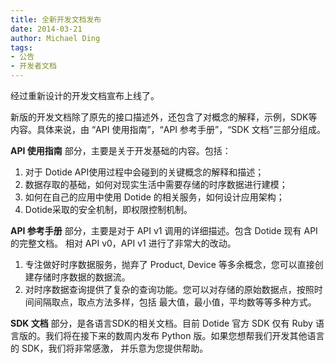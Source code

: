 ```yaml
---
title: 全新开发文档发布
date: 2014-03-21
author: Michael Ding
tags:
- 公告
- 开发者文档
---
```


经过重新设计的开发文档宣布上线了。

新版的开发文档除了原先的接口描述外，还包含了对概念的解释，示例，SDK等内容。具体来说，由 “API 使用指南”，“API 参考手册”，“SDK 文档”三部分组成。

**API 使用指南** 部分，主要是关于开发基础的内容。包括：

1. 对于 Dotide API使用过程中会碰到的关键概念的解释和描述；
2. 数据存取的基础，如何对现实生活中需要存储的时序数据进行建模；
3. 如何在自己的应用中使用 Dotide 的相关服务，如何设计应用架构；
4. Dotide采取的安全机制，即权限控制机制。

**API 参考手册** 部分，主要是对于 API v1 调用的详细描述。包含 Dotide 现有 API 的完整文档。
相对 API v0，API v1 进行了非常大的改动。

1. 专注做好时序数据服务，抛弃了 Product, Device 等多余概念，您可以直接创建存储时序数据的数据流。
2. 对时序数据查询提供了复杂的查询功能。您可以对存储的原始数据点，按照时间间隔取点，取点方法多样，包括
最大值，最小值，平均数等等多种方式。

**SDK 文档** 部分，是各语言SDK的相关文档。目前 Dotide 官方 SDK 仅有 Ruby 语言版的。我们将在接下来的数周内发布 Python 版。如果您想帮我们开发其他语言的 SDK，我们将非常感激，
并乐意为您提供帮助。
